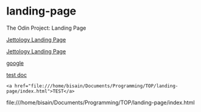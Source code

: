 # landing-page
The Odin Project: Landing Page

[Jettology Landing Page](////home/bisain/Documents/Programming/TOP/landing-page/index.html)

[Jettology Landing Page](file:///home/bisain/Documents/Programming/TOP/landing-page/index.html)


[google](https://google.com)

[test doc](file:///home/bisain/Documents/test.txt)

 
 
`
<a href="file:///home/bisain/Documents/Programming/TOP/landing-page/index.html">TEST</a>
`

file:///home/bisain/Documents/Programming/TOP/landing-page/index.html
